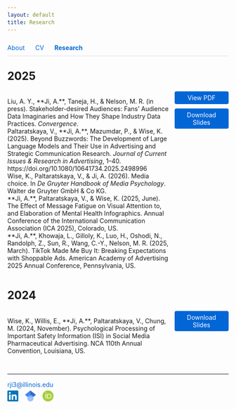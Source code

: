 ```yaml
---
layout: default
title: Research
---
```

<nav style="padding: 10px 0; border-bottom: 1px solid #ddd; margin-bottom: 20px;">
  <a href="/" style="margin-right: 20px; text-decoration: none; color: #0366d6; font-weight: normal;">About</a>
  <a href="/cv" style="margin-right: 20px; text-decoration: none; color: #0366d6; font-weight: normal;">CV</a>
  <a href="/research" style="text-decoration: none; color: #0366d6; font-weight: bold;">Research</a>
</nav>

<!-- 2025 Section -->
<h2 style="font-weight: bold; font-size: 1.8em; margin-top: 30px;">2025</h2>

<div style="display: flex; gap: 10px; margin-bottom: 30px;">
  <!-- Left column: citations, wider -->
  <div style="flex: 3;">
    <p>
      Liu, A. Y., **Ji, A.**, Taneja, H., & Nelson, M. R. (in press). Stakeholder-desired Audiences: Fans’ Audience Data Imaginaries and How They Shape Industry Data Practices. <em>Convergence</em>.<br>
      Paltaratskaya, V., **Ji, A.**, Mazumdar, P., & Wise, K. (2025). Beyond Buzzwords: The Development of Large Language Models and Their Use in Advertising and Strategic Communication Research. <em>Journal of Current Issues & Research in Advertising</em>, 1–40. https://doi.org/10.1080/10641734.2025.2498996<br>
      Wise, K., Paltaratskaya, V., & Ji, A. (2026). Media choice. In <em>De Gruyter Handbook of Media Psychology</em>. Walter de Gruyter GmbH & Co KG.<br>
      **Ji, A.**, Paltaratskaya, V., & Wise, K. (2025, June). The Effect of Message Fatigue on Visual Attention to, and Elaboration of Mental Health Infographics. Annual Conference of the International Communication Association (ICA 2025), Colorado, US.<br>
      **Ji, A.**, Khowaja, L., Gilloly, K., Luo, H., Oshodi, N., Randolph, Z., Sun, R., Wang, C.-Y., Nelson, M. R. (2025, March). TikTok Made Me Buy It: Breaking Expectations with Shoppable Ads. American Academy of Advertising 2025 Annual Conference, Pennsylvania, US.<br> 
    </p>
  </div>

  <!-- Right column: buttons, slimmer -->
  <div style="flex: 1; display: flex; flex-direction: column; gap: 10px;">
    <a href="/assets/paper1.pdf" target="_blank" style="padding: 6px 10px; background:#0366d6; color:#fff; text-align:center; text-decoration:none; border-radius:4px;">View PDF</a>
    <a href="/assets/presentation2025.pptx" target="_blank" style="padding: 6px 10px; background:#0366d6; color:#fff; text-align:center; text-decoration:none; border-radius:4px;">Download Slides</a>
  </div>
</div>

<!-- 2024 Section -->
<h2 style="font-weight: bold; font-size: 1.8em; margin-top: 30px;">2024</h2>

<div style="display: flex; gap: 10px; margin-bottom: 30px;">
  <!-- Left column: citations, wider -->
  <div style="flex: 3;">
    <p>
      Wise, K., Willis, E., **Ji, A.**, Paltaratskaya, V., Chung, M. (2024, November). Psychological Processing of Important Safety Information (ISI) in Social Media Pharmaceutical Advertising. NCA 110th Annual Convention, Louisiana, US.
    </p>
  </div>

  <!-- Right column: buttons, slimmer -->
  <div style="flex: 1; display: flex; flex-direction: column; gap: 10px;">
    <a href="https://drive.google.com/file/d/19pM9HZ3-aRbNrV5HGKHXGeonas5K18jK/view?usp=sharing" target="_blank" style="padding: 6px 10px; background:#0366d6; color:#fff; text-align:center; text-decoration:none; border-radius:4px;">Download Slides</a>
  </div>
</div>

---
<p style="margin-top: 15px; margin-bottom: 5px;">
  <a href="mailto:rji3@illinois.edu" style="text-decoration: none; color: #0366d6;" onmouseover="this.style.color='#0366d6'; this.style.textDecoration='none';" onmouseout="this.style.color='#0366d6'; this.style.textDecoration='none';">rji3@illinois.edu</a>
</p>


<div style="display: flex; gap: 15px; align-items: center;">
  <a href="https://www.linkedin.com/in/alice-ji-8a4b2a161/" target="_blank">
    <img src="assets/LinkedIn.png" alt="LinkedIn" width="25" height="25">
  </a>
  <a href="https://scholar.google.com/citations?hl=en&user=CVlgqCAAAAAJ" target="_blank">
    <img src="assets/GoogleScholarLogo.png" alt="Google Scholar" width="25" height="25">
  </a>
  <a href="https://orcid.org/0009-0009-3730-8272" target="_blank">
    <img src="assets/ORCID.png" alt="ORCID" width="25" height="25">
  </a>
</div>
